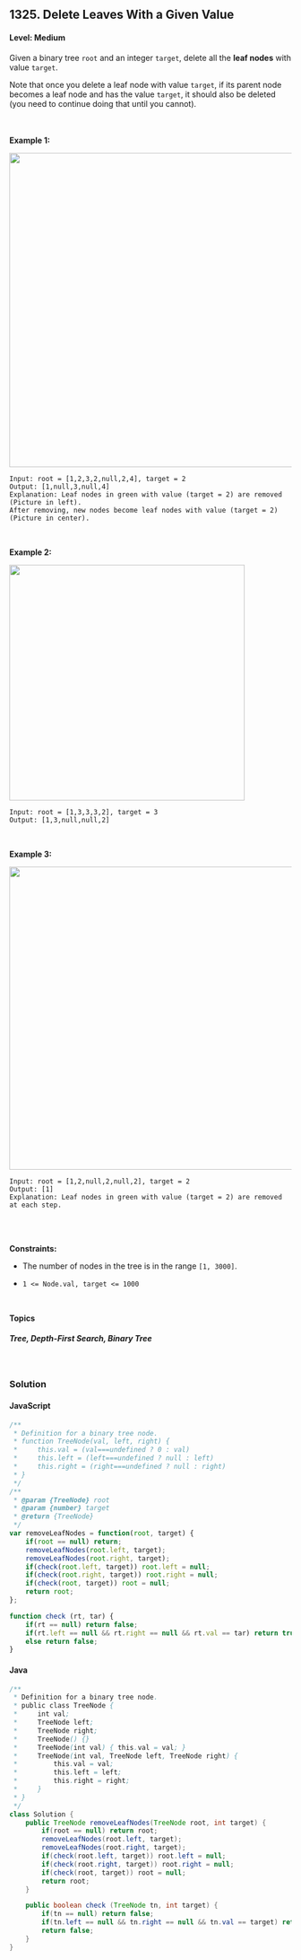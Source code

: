 ## 1325. Delete Leaves With a Given Value
#### Level: Medium


Given a binary tree `root` and an integer `target`, delete all the **leaf nodes** with value `target`.

Note that once you delete a leaf node with value `target`, if its parent node becomes a leaf node and has the value `target`, it should also be deleted (you need to continue doing that until you cannot).

<br><br>
**Example 1:** 

<img src="https://assets.leetcode.com/uploads/2020/01/09/sample_1_1684.png" width="560px"/>

<br>  

```
Input: root = [1,2,3,2,null,2,4], target = 2
Output: [1,null,3,null,4]
Explanation: Leaf nodes in green with value (target = 2) are removed (Picture in left). 
After removing, new nodes become leaf nodes with value (target = 2) (Picture in center).
```

<br> 

**Example 2:**

<img src="https://assets.leetcode.com/uploads/2020/01/09/sample_2_1684.png" width="420px"/>

<br>  

```
Input: root = [1,3,3,3,2], target = 3
Output: [1,3,null,null,2]
```

<br>

**Example 3:**

<img src="https://assets.leetcode.com/uploads/2020/01/15/sample_3_1684.png" width="540px"/>

<br>  

```
Input: root = [1,2,null,2,null,2], target = 2
Output: [1]
Explanation: Leaf nodes in green with value (target = 2) are removed at each step.
```

<br>

<br>

**Constraints:**
- The number of nodes in the tree is in the range `[1, 3000]`.

- `1 <= Node.val, target <= 1000`



<br>

**Topics** 

##### Tree, Depth-First Search, Binary Tree


<br>

### Solution
#### JavaScript
```javascript
/**
 * Definition for a binary tree node.
 * function TreeNode(val, left, right) {
 *     this.val = (val===undefined ? 0 : val)
 *     this.left = (left===undefined ? null : left)
 *     this.right = (right===undefined ? null : right)
 * }
 */
/**
 * @param {TreeNode} root
 * @param {number} target
 * @return {TreeNode}
 */
var removeLeafNodes = function(root, target) {
    if(root == null) return;
    removeLeafNodes(root.left, target);
    removeLeafNodes(root.right, target);
    if(check(root.left, target)) root.left = null;
    if(check(root.right, target)) root.right = null;
    if(check(root, target)) root = null;
    return root;
};

function check (rt, tar) {
    if(rt == null) return false;
    if(rt.left == null && rt.right == null && rt.val == tar) return true;
    else return false;
}
```

#### Java
```java
/**
 * Definition for a binary tree node.
 * public class TreeNode {
 *     int val;
 *     TreeNode left;
 *     TreeNode right;
 *     TreeNode() {}
 *     TreeNode(int val) { this.val = val; }
 *     TreeNode(int val, TreeNode left, TreeNode right) {
 *         this.val = val;
 *         this.left = left;
 *         this.right = right;
 *     }
 * }
 */
class Solution {
    public TreeNode removeLeafNodes(TreeNode root, int target) {
        if(root == null) return root;
        removeLeafNodes(root.left, target);
        removeLeafNodes(root.right, target);
        if(check(root.left, target)) root.left = null;
        if(check(root.right, target)) root.right = null;
        if(check(root, target)) root = null;
        return root;
    }

    public boolean check (TreeNode tn, int target) {
        if(tn == null) return false;
        if(tn.left == null && tn.right == null && tn.val == target) return true;
        return false;
    }
}
```

